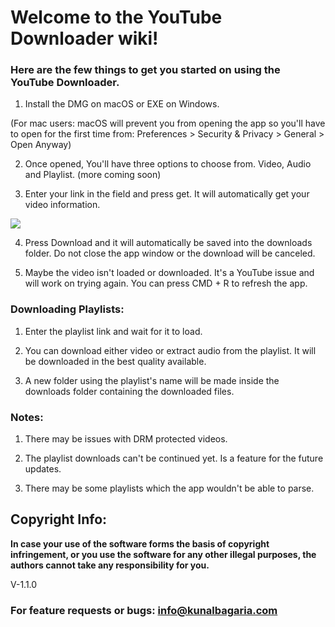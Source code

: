 # Welcome to the YouTube Downloader wiki!

### Here are the few things to get you started on using the YouTube Downloader.

1. Install the DMG on macOS or EXE on Windows. 

(For mac users: macOS will prevent you from opening the app so you'll have to open for the first time from: 
Preferences > Security & Privacy > General > Open Anyway)

2. Once opened, You'll have three options to choose from. Video, Audio and Playlist. (more coming soon)

3. Enter your link in the field and press get. It will automatically get your video information.

![](https://i.imgur.com/tB1BrHs.png)

4. Press Download and it will automatically be saved into the downloads folder. Do not close the app window or the download will be canceled.

5. Maybe the video isn't loaded or downloaded. It's a YouTube issue and will work on trying again. You can press CMD + R to refresh the app.


### Downloading Playlists:

1. Enter the playlist link and wait for it to load.

2. You can download either video or extract audio from the playlist. It will be downloaded in the best quality available.

3. A new folder using the playlist's name will be made inside the downloads folder containing the downloaded files.


### Notes:

1. There may be issues with DRM protected videos.

2. The playlist downloads can't be continued yet. Is a feature for the future updates.

3. There may be some playlists which the app wouldn't be able to parse.


## Copyright Info:

**In case your use of the software forms the basis of copyright infringement, or you use the software for any other illegal purposes, the authors cannot take any responsibility for you.**

V-1.1.0

### For feature requests or bugs: info@kunalbagaria.com
